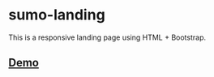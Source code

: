 # sumo-landing
This is a responsive landing page using HTML + Bootstrap.

## [Demo](http://sumolanding.herokuapp.com/)
